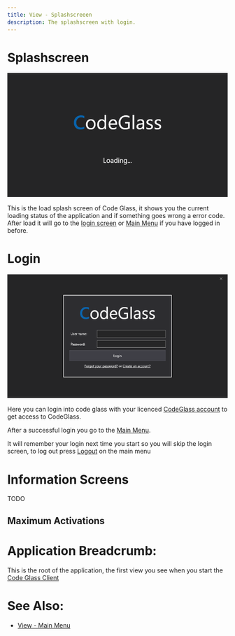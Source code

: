 ```yaml
---
title: View - Splashscreeen
description: The splashscreen with login.
---
```

# Splashscreen
![assets/img/splashscreen/Splashscreen.png](../../assets/img/Splashscreen/Splashscreen.png)

This is the load splash screen of Code Glass, it shows you the current loading status of the application and if something goes wrong a error code.  
After load it will go to the [login screen](#login) or [Main Menu](mainwindow.md) if you have logged in before. 

# Login
![assets/img/splashscreen/SplashscreenLogin.png](../../assets/img/Splashscreen/SplashscreenLogin.png)

Here you can login into code glass with your licenced [CodeGlass account](../Others/Account.md#licensespring-codeglass-account) to get access to CodeGlass.

After a successful login you go to the [Main Menu](mainwindow.md).

It will remember your login next time you start so you will skip the login screen, to log out press [Logout](../views/mainwindow/application.md) on the main menu



# Information Screens
TODO


## Maximum Activations

# Application Breadcrumb:
This is the root of the application, the first view you see when you start the [Code Glass Client](../features/CodeGlassClient.md)


# See Also:
- [View - Main Menu](mainwindow.md)

